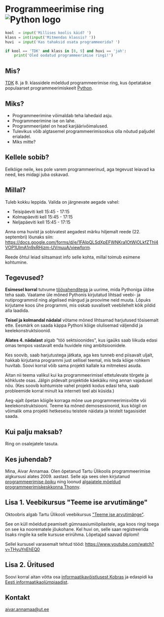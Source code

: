# Programmeerimise ring ![Python logo](https://www.python.org/static/favicon.ico)

```python
kool  = input('Millises koolis käid? ')
klass = int(input('Mitmendas klassis? '))
huvi  = input('Kas tahaksid osata programmeerida? ')

if kool == 'TDK' and klass in [8, 9] and huvi == 'jah':
    print('Oled oodatud programmeerimise ringi!')
```

## Mis?

[TDK](http://www.tdk.ee/) 8. ja 9. klassidele mõeldud programmeerimise ring, kus õpetatakse populaarset programmeerimiskeelt [Python](https://www.python.org/).

## Miks?

* Programmeerimine võimaldab teha lahedaid asju.
* Programmeerimine ise on lahe.
* Programmeerijatel on head karjäärivõimalused.
* Tulevikus võib algtasemel programmeerimisoskus olla nõutud paljudel erialadel.
* Miks mitte?

## Kellele sobib?

Eelkõige neile, kes pole varem programmeerinud, aga tegevust leiavad ka need, kes midagi juba oskavad.

## Millal?

Tuleb kokku leppida. Valida on järgnevate aegade vahel:

* Teisipäeviti kell 15:45 - 17:15
* Kolmapäeviti kell 15:45 - 17:15
* Neljapäeviti kell 15:45 - 17:15

Anna oma huvist ja sobivatest aegadest märku hiljemalt reede (22. septembri) lõunaks siin: https://docs.google.com/forms/d/e/1FAIpQLSdXpEFWNKra1OtWiOLkfZThl4VOP1UlmA1n9xRHjzm-UVmuuA/viewform. 

Reede õhtul leiad siitsamast info selle kohta, millal toimub esimene kohtumine.

## Tegevused?

**Esimesel korral** tutvume [töövahenditega](http://thonny.org) ja uurime, mida Pythoniga üldse teha saab. Vaatame üle mõned Pythonis kirjutatud lihtsad veebi- ja nutiprogrammid ning algelised mängud ja proovime neid muuta. Lõpuks kirjutame koos ühe programmi, mis oskab suvaliselt veebilehelt kõik pildid alla laadida. 

**Teisel ja kolmandal nädalal** võtame mõned lihtsamad harjutused tõsisemalt ette. Eesmärk on saada käppa Pythoni kõige olulisemad väljendid ja keelekonstruktsioonid.

**Alates 4. nädalast** algab "töö sektsioonides", kus igaüks saab liikuda edasi omas tempos vastavalt enda huvidele ning ambitsioonidele. 

Kes soovib, saab harjutustega jätkata, aga kes tunneb end piisavalt uljalt, hakkab kirjutama programmi just sellisel teemal, mis teda kõige rohkem huvitab. Soovi korral võib sama projekti kallale ka mitmekesi asuda.

Aitan nii teema valikul kui ka programmeerimisel ettetulevate tõrgete ja kõhkluste osas. Jälgin pidevalt projektide käekäiku ning annan vajadusel nõu. (Kes soovib kohtumiste vahel projekti kodus edasi teha, saab probleemide korral minult ka interneti teel abi küsida.)

Aeg-ajalt õpetan kõigile korraga mõne uue programmeerimisvõtte või keelekonstruktsiooni. Teeme ka mõned demosessioonid, kus kõigil on võimalik oma projekti hetkeseisu teistele näidata ja teistelt tagasisidet saada.


## Kui palju maksab?
Ring on osalejatele tasuta.

## Kes juhendab?

Mina, Aivar Annamaa. Olen õpetanud Tartu Ülikoolis programmeerimise algkursusi alates 2009. aastast. Selle aja sees olen kirjutanud [programmeerimise õpiku](http://progeopik.cs.ut.ee/) ning loonud [algajatele mõeldud programmeerimiskeskkonna Thonny](http://thonny.org/).

## Lisa 1. Veebikursus "Teeme ise arvutimänge"

Oktoobris algab Tartu Ülikooli veebikursus ["Teeme ise arvutimänge"](https://courses.cs.ut.ee/2017/TIAM/fall/Main/HomePage).

See on küll mõeldud peamiselt gümnaasiumiõpilastele, aga koos ringi toega on see ka noorematele jõukohane. Kel huvi on, selle saan registreerida lisaks ringile ka selle kursuse erirühma. Lõpetajad saavad diplomi!

Sellel kursusel varasemalt tehtud tööd: https://www.youtube.com/watch?v=THyuYnEhEQ0

## Lisa 2. Üritused
Soovi korral aitan võtta osa [informaatikavõistlusest Kobras](http://kobras.ut.ee/) ja edaspidi ka [Eesti informaatikaolümpiaadist](http://eio.ut.ee/).

## Kontakt

[aivar.annamaa@ut.ee](mailto:aivar.annamaa@ut.ee)
